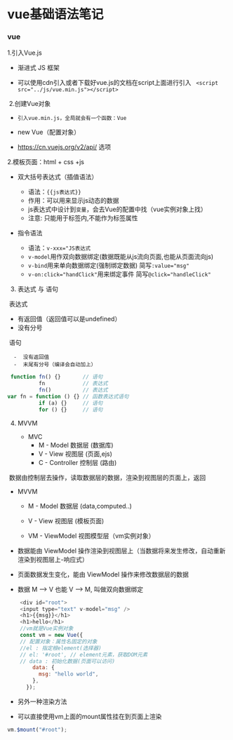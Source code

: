 # vue基础语法笔记

### vue

1.引入Vue.js 
 - 渐进式 JS 框架

 - 可以使用cdn引入或者下载好vue.js的文档在script上面进行引入 ` <script src="../js/vue.min.js"></script>`

​	2.创建Vue对象

- `引入vue.min.js，全局就会有一个函数：Vue`

 - new Vue（配置对象）
 - https://cn.vuejs.org/v2/api/ 选项



2.模板页面：html + css +js

- 双大括号表达式（插值语法）
  - 语法：`{{js表达式}}`
  - 作用：可以用来显示js动态的数据
  - js表达式中设计到`变量`，会去Vue的配置中找（vue实例对象上找）
  - 注意: 只能用于标签内,不能作为标签属性

- 指令语法
  - 语法：`v-xxx="JS表达式`
  - `v-model`用作双向数据绑定(数据既能从js流向页面,也能从页面流向js)
  - `v-bind`用来单向数据绑定(强制绑定数据) 简写`:value="msg"`
  - `v-on:click="handClick"`用来绑定事件 简写`@click="handleClick"`

3. 表达式 与 语句

​     表达式

   -   有返回值（返回值可以是undefined）
   -    没有分号

​     语句

      -  没有返回值
      -  末尾有分号（编译会自动加上）

```js
 function fn() {} 		// 语句
          fn 			// 表达式
          fn() 			// 表达式
var fn = function () {} // 函数表达式语句
          if (a) {} 	// 语句
          for () {} 	// 语句
```

4. MVVM

   - MVC
     - M - Model 数据层 (数据库)
     - V - View 视图层  (页面,ejs)
     - C - Controller 控制层 (路由)

​      数据由控制层去操作，读取数据层的数据，渲染到视图层的页面上，返回



   - MVVM

     - M - Model 数据层 (data,computed..)

     - V - View 视图层  (模板页面)

     - VM - ViewModel 视图模型层（vm实例对象）

       

   - 数据能由 ViewModel 操作渲染到视图层上（当数据将来发生修改，自动重新渲染到视图层上-响应式）

   - 页面数据发生变化，能由 ViewModel 操作来修改数据层的数据

   - 数据 M --> V 也能 V --> M, 叫做双向数据绑定

     

```js
	<div id="root">
    <input type="text" v-model="msg" />
    <h1>{{msg}}</h1>
    <h1>hello</h1>
	//vm就是Vue实例对象
    const vm = new Vue({
    // 配置对象：属性名固定的对象
    //el : 指定根element(选择器)
    // el: '#root', // element元素，获取DOM元素
    // data : 初始化数据(页面可以访问)
        data: {
          msg: "hello world",
        },
      });
```



- 另外一种渲染方法

- 可以直接使用vm上面的mount属性挂在到页面上渲染

```js
vm.$mount("#root");
```

